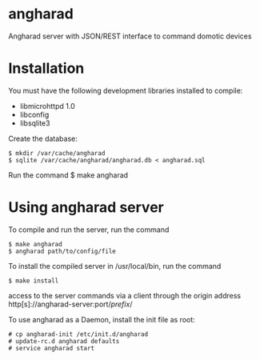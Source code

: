 angharad
========

Angharad server with JSON/REST interface to command domotic devices

Installation
============

You must have the following development libraries installed to compile:
- libmicrohttpd 1.0
- libconfig
- libsqlite3

Create the database:
```shell
$ mkdir /var/cache/angharad
$ sqlite /var/cache/angharad/angharad.db < angharad.sql
```

Run the command 
$ make angharad

Using angharad server
=====================

To compile and run the server, run the command
```shell
$ make angharad
$ angharad path/to/config/file
```

To install the compiled server in /usr/local/bin, run the command
```shell
$ make install
```

access to the server commands via a client through the origin address http[s]://angharad-server:port/*prefix*/

To use angharad as a Daemon, install the init file as root:
```shell
# cp angharad-init /etc/init.d/angharad
# update-rc.d angharad defaults
# service angharad start
```
